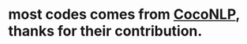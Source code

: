 # most codes comes from [CocoNLP](https://github.com/fighting41love/cocoNLP), thanks for their contribution.